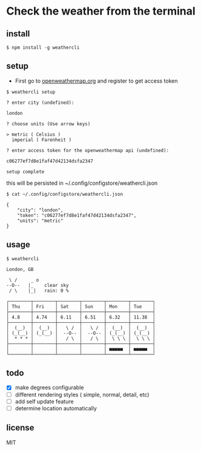# Check the weather from the terminal
## install

```
$ npm install -g weathercli
```

## setup
- First go to [openweathermap.org](http://openweathermap.org/)
and register to get access token

```
$ weathercli setup

? enter city (undefined):

london

? choose units (Use arrow keys)

> metric ( Celsius )
  imperial ( Farenheit )

? enter access token for the openweathermap api (undefined):

c06277ef7d8e1faf47d42134dsfa2347

setup complete
```

this will be persisted in ~/.config/configstore/weathercli.json

```
$ cat ~/.config/configstore/weathercli.json

{
    "city": "london",
    "token": "c06277ef7d8e1faf47d42134dsfa2347",
    "units": "metric"
}
```

## usage

```
$ weathercli

London, GB

 \ /     _ o
--O--   |_    clear sky
 / \    |_|   rain: 0 %

┌────────┬────────┬────────┬────────┬────────┬────────┐
│ Thu    │ Fri    │ Sat    │ Sun    │ Mon    │ Tue    │
├────────┼────────┼────────┼────────┼────────┼────────┤
│ 4.8    │ 4.74   │ 6.11   │ 6.51   │ 6.32   │ 11.38  │
├────────┼────────┼────────┼────────┼────────┼────────┤
│  (__)  │  (__)  │   \ /  │   \ /  │  (__)  │  (__)  │
│ (_(__) │ (_(__) │  --O-- │  --O-- │ (_(__) │ (_(__) │
│  * * * │        │   / \  │   / \  │  \ \ \ │  \ \ \ │
├────────┼────────┼────────┼────────┼────────┼────────┤
│        │        │        │        │ ■■■■■  │ ■■■■■  │
└────────┴────────┴────────┴────────┴────────┴────────┘

```

## todo
- [x] make degrees configurable
- [ ] different rendering styles ( simple, normal, detail, etc)
- [ ] add self update feature
- [ ] determine location automatically

## license
MIT
